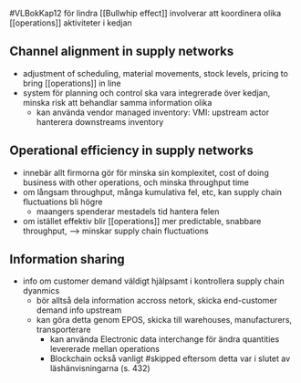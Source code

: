 #VLBokKap12
för lindra [[Bullwhip effect]]
involverar att koordinera olika [[operations]] aktiviteter i kedjan

## Channel alignment in supply networks
- adjustment of scheduling, material movements, stock levels, pricing to bring [[operations]] in line
- system för planning och control ska vara integrerade över kedjan, minska risk att behandlar samma information olika
	- kan använda vendor managed inventory: VMI: upstream actor hanterera downstreams inventory

## Operational efficiency in supply networks
- innebär allt firmorna gör för minska sin komplexitet, cost of doing business with other operations, och minska throughput time
- om långsam throughput, många kumulativa fel, etc, kan supply chain fluctuations bli högre
	- maangers spenderar mestadels tid hantera felen
- om istället effektiv blir [[operations]] mer predictable, snabbare throughput, --> minskar supply chain fluctuations

## Information sharing
- info om customer demand väldigt hjälpsamt i kontrollera supply chain dyanmics
	- bör alltså dela information accross netork, skicka end-customer demand info upstream
	- kan göra detta genom EPOS, skicka till warehouses, manufacturers, transporterare
		- kan använda Electronic data interchange för ändra quantities levererade mellan operations
		- Blockchain också vanligt #skipped eftersom detta var i slutet av läshänvisningarna (s. 432)

